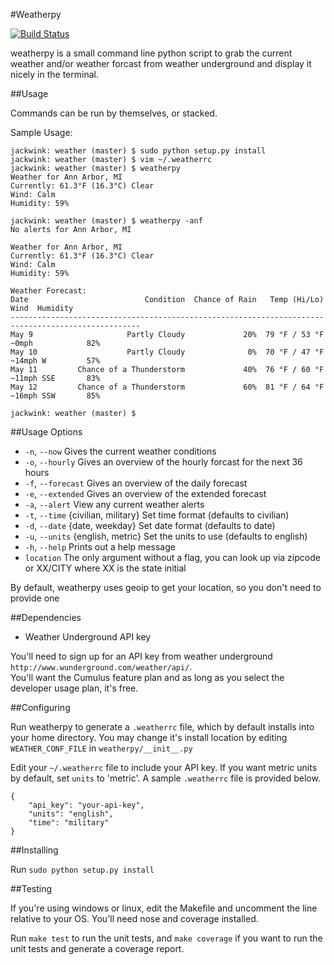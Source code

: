 #Weatherpy

[![Build Status](https://travis-ci.org/JackWink/Weather.svg?branch=master)](https://travis-ci.org/JackWink/Weather)

weatherpy is a small command line python script to grab the current weather and/or weather forcast from weather underground and display it nicely in the terminal.

##Usage

Commands can be run by themselves, or stacked.

Sample Usage:

    jackwink: weather (master) $ sudo python setup.py install 
    jackwink: weather (master) $ vim ~/.weatherrc
    jackwink: weather (master) $ weatherpy
    Weather for Ann Arbor, MI
    Currently: 61.3°F (16.3°C) Clear
    Wind: Calm
    Humidity: 59%

    jackwink: weather (master) $ weatherpy -anf
    No alerts for Ann Arbor, MI

    Weather for Ann Arbor, MI
    Currently: 61.3°F (16.3°C) Clear
    Wind: Calm
    Humidity: 59%

    Weather Forecast:
    Date                          Condition  Chance of Rain   Temp (Hi/Lo)        Wind  Humidity
    ---------------------------------------------------------------------------------------------------
    May 9                     Partly Cloudy             20%  79 °F / 53 °F  ~0mph            82%
    May 10                    Partly Cloudy              0%  70 °F / 47 °F  ~14mph W         57%
    May 11         Chance of a Thunderstorm             40%  76 °F / 60 °F  ~11mph SSE       83%
    May 12         Chance of a Thunderstorm             60%  81 °F / 64 °F  ~16mph SSW       85%

    jackwink: weather (master) $ 

##Usage Options

- `-n`, `--now`  Gives the current weather conditions 
- `-o`, `--hourly`  Gives an overview of the hourly forcast for the next 36 hours 
- `-f`, `--forecast`  Gives an overview of the daily forecast 
- `-e`, `--extended`  Gives an overview of the extended forecast 
- `-a`, `--alert` View any current weather alerts
- `-t`, `--time`  {civilian, military} Set time format (defaults to civilian)
- `-d`, `--date`  {date, weekday} Set date format (defaults to date)
- `-u`, `--units` {english, metric} Set the units to use (defaults to english)
- `-h`, `--help`  Prints out a help message
- `location`  The only argument without a flag, you can look up via zipcode or XX/CITY where XX is the state initial

By default, weatherpy uses geoip to get your location, so you don't need to provide one

##Dependencies

- Weather Underground API key 

You'll need to sign up for an API key from weather underground `http://www.wunderground.com/weather/api/`.  
You'll want the Cumulus feature plan and as long as you select the developer usage plan, it's free.  

##Configuring

Run weatherpy to generate a `.weatherrc` file, which by default installs into your home directory. 
You may change it's install location by editing `WEATHER_CONF_FILE` in `weatherpy/__init__.py`

Edit your `~/.weatherrc` file to include your API key.  If you want metric units by default, 
set `units` to 'metric'. A sample `.weatherrc` file is provided below.

    {
        "api_key": "your-api-key",
        "units": "english",
        "time": "military"
    }
	

##Installing

Run `sudo python setup.py install`   

##Testing

If you're using windows or linux, edit the Makefile and uncomment the line relative to your OS. 
You'll need nose and coverage installed.

Run `make test` to run the unit tests, and `make coverage` if you want to run the unit tests 
and generate a coverage report.

